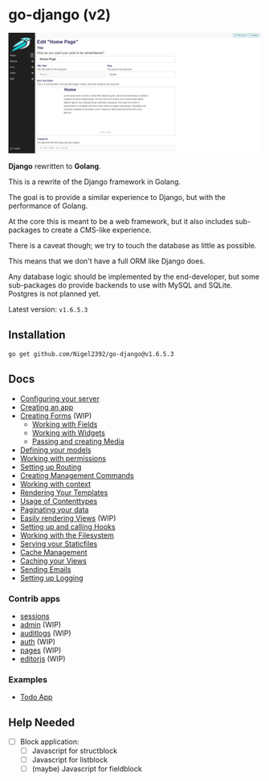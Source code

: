 # go-django (v2)

![1719351174099](.github/image/README/1719351174099.png)

**Django** rewritten to **Golang**.

This is a rewrite of the Django framework in Golang.

The goal is to provide a similar experience to Django, but with the performance of Golang.

At the core this is meant to be a web framework, but it also includes sub-packages to create a CMS-like experience.

There is a caveat though; we try to touch the database as little as possible.

This means that we don't have a full ORM like Django does.

Any database logic should be implemented by the end-developer, but some sub-packages do provide backends to use with MySQL and SQLite. Postgres is not planned yet.

Latest version: `v1.6.5.3`

## Installation

```bash
go get github.com/Nigel2392/go-django@v1.6.5.3
```

## Docs

- [Configuring your server](./docs/configuring.md)
- [Creating an app](./docs/apps.md)
- [Creating Forms](./docs/forms/forms.md) (WIP)
  - [Working with Fields](./docs/forms/fields.md)
  - [Working with Widgets](./docs/forms/widgets.md)
  - [Passing and creating Media](./docs/forms/media.md)
- [Defining your models](./docs/attrs.md)
- [Working with permissions](./docs/permissions.md)
- [Setting up Routing](./docs/routing.md)
- [Creating Management Commands](./docs/commands.md)
- [Working with context](./docs/context.md)
- [Rendering Your Templates](./docs/rendering.md)
- [Usage of Contenttypes](./docs/contenttypes.md)
- [Paginating your data](./docs/pagination.md)
- [Easily rendering Views](./docs/views.md) (WIP)
- [Setting up and calling Hooks](./docs/hooks.md)
- [Working with the Filesystem](./docs/filesystem.md)
- [Serving your Staticfiles](./docs/staticfiles.md)
- [Cache Management](./docs/cache.md)
- [Caching your Views](./docs/caching_views.md)
- [Sending Emails](./docs/mail.md)
- [Setting up Logging](./docs/logging.md)

### Contrib apps

- [sessions](./docs/apps/sessions.md)
- [admin](./docs/apps/admin) (WIP)
- [auditlogs](./docs/apps/auditlogs.md) (WIP)
- [auth](./docs/apps/auth) (WIP)
- [pages](./docs/apps/pages) (WIP)
- [editorjs](./docs/apps/editor.md) (WIP)

### Examples

- [Todo App](./docs/examples/todos.md)

## Help Needed

- [ ] Block application:
  - [ ] Javascript for structblock
  - [ ] Javascript for listblock
  - [ ] (maybe) Javascript for fieldblock

